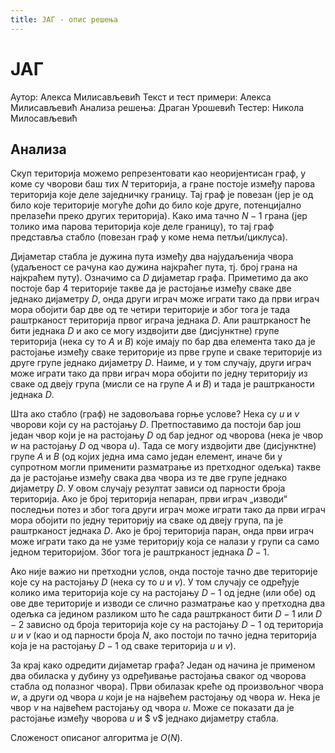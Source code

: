 ```yaml
---
title: ЈАГ - опис решења
---
```


# ЈАГ

Аутор: Алекса Милисављевић
Текст и тест примери: Алекса Милисављевић
Анализа решења: Драган Урошевић
Тестер: Никола Милосављевић

## Анализа

Скуп територија можемо репрезентовати као неоријентисан граф, у коме су чворови баш тих $N$ територија, а гране постоје између парова територија које деле заједничку границу.  Тај граф је повезан (јер је од било које територије могуће доћи до било које друге, потенцијално прелазећи преко других територија). Како има тачно $N-1$ грана (јер толико има парова територија које деле границу), то тај граф представља стабло (повезан граф у коме нема петљи/циклуса). 

Дијаметар стабла је дужина пута између два најудаљенија чвора (удаљеност се рачуна као дужина најкраћег пута, тј. број грана на најкраћем путу). Означимо са $D$ дијаметар графа. 
Приметимо да ако постоје бар $4$ територије такве да је растојање између сваке две једнако дијаметру $D$, онда други играч може играти тако да први играч мора обојити бар две од те четири територије и због тога је тада раштрканост територија првог играча једнака $D$. Али раштрканост ће бити једнака $D$ и ако се могу издвојити две (дисјунктне) групе територија (нека су то $A$ и $B$) које имају по бар два елемента тако да је растојање између сваке територије из прве групе и сваке територије из друге групе једнако дијаметру $D$. Наиме, и у том случају, други играч може играти тако да први играч мора обојити по једну територију из сваке од двеју група (мисли се на групе $A$ и $B$) и тада је раштрканости једнака $D$. 

Шта ако стабло (граф) не задовољава горње услове? Нека су $u$ и $v$ чворови који су на растојању $D$. Претпоставимо да постоји бар још један чвор који је на растојању $D$ од бар једног од чворова (нека је чвор $w$ на растојању $D$ од чвора $u$). Тада се могу издвојити две (дисјунктне) групе $A$ и $B$ (од којих једна има само један елемент, иначе би у супротном могли применити разматрање из претходног одељка) такве да је растојање између свака два чвора из те две групе једнако дијаметру $D$. У овом случају резултат зависи од парности броја територија. Ако је број територија непаран, први играч „изводи“ последњи потез и због тога други играч може играти тако да први играч мора обојити по једну територију иа сваке од двеју група, па је раштрканост једнака $D$. Ако је број територија паран, онда први играч може играти тако да не узме територију која се налази у групи са само једном територијом. Због тога је раштрканост једнака $D-1$.

Ако није важио ни претходни услов, онда постоје тачно две територије које су на растојању $D$ (нека су то $u$ и $v$). У том случају се одређује колико има територија које су на растојању $D-1$ од једне (или обе) од ове две територије и изводи се слично разматрање као у претходна два одељка са једином разликом што ће сада раштрканост бити $D-1$ или $D-2$ зависно од броја територија које су на растојању $D-1$ од територија $u$ и $v$ (као и од парности броја $N$, ако постоји по тачно једна територија која је на растојању $D-1$ од сваке територија $u$ и $v$).

За крај како одредити дијаметар графа? Један од начина је применом два обиласка у дубину уз одређивање растојања сваког од чворова стабла од полазног чвора). Први обилазак креће од произвољног чвора $w$, а други од чвора $u$ који је на највећем растојању од чвора $w$. Нека је чвор $v$ на највећем растојању од чвора $u$. Може се показати да је растојање између чворова $u$ и $ v$  једнако дијаметру стабла.   

Сложеност описаног алгоритма је $O(N)$.


